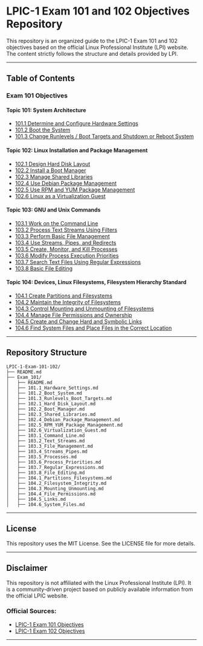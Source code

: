 # LPIC-1 Exam 101 and 102 Objectives Repository

This repository is an organized guide to the LPIC-1 Exam 101 and 102 objectives based on the official Linux Professional Institute (LPI) website. The content strictly follows the structure and details provided by LPI.

---

## Table of Contents

### Exam 101 Objectives
#### Topic 101: System Architecture
- [101.1 Determine and Configure Hardware Settings](Exam_101/101.1_Hardware_Settings.md)
- [101.2 Boot the System](Exam_101/101.2_Boot_System.md)
- [101.3 Change Runlevels / Boot Targets and Shutdown or Reboot System](Exam_101/101.3_Runlevels_Boot_Targets.md)

#### Topic 102: Linux Installation and Package Management
- [102.1 Design Hard Disk Layout](Exam_101/102.1_Hard_Disk_Layout.md)
- [102.2 Install a Boot Manager](Exam_101/102.2_Boot_Manager.md)
- [102.3 Manage Shared Libraries](Exam_101/102.3_Shared_Libraries.md)
- [102.4 Use Debian Package Management](Exam_101/102.4_Debian_Package_Management.md)
- [102.5 Use RPM and YUM Package Management](Exam_101/102.5_RPM_YUM_Package_Management.md)
- [102.6 Linux as a Virtualization Guest](Exam_101/102.6_Virtualization_Guest.md)

#### Topic 103: GNU and Unix Commands
- [103.1 Work on the Command Line](Exam_101/103.1_Command_Line.md)
- [103.2 Process Text Streams Using Filters](Exam_101/103.2_Text_Streams.md)
- [103.3 Perform Basic File Management](Exam_101/103.3_File_Management.md)
- [103.4 Use Streams, Pipes, and Redirects](Exam_101/103.4_Streams_Pipes.md)
- [103.5 Create, Monitor, and Kill Processes](Exam_101/103.5_Processes.md)
- [103.6 Modify Process Execution Priorities](Exam_101/103.6_Process_Priorities.md)
- [103.7 Search Text Files Using Regular Expressions](Exam_101/103.7_Regular_Expressions.md)
- [103.8 Basic File Editing](Exam_101/103.8_File_Editing.md)

#### Topic 104: Devices, Linux Filesystems, Filesystem Hierarchy Standard
- [104.1 Create Partitions and Filesystems](Exam_101/104.1_Partitions_Filesystems.md)
- [104.2 Maintain the Integrity of Filesystems](Exam_101/104.2_Filesystem_Integrity.md)
- [104.3 Control Mounting and Unmounting of Filesystems](Exam_101/104.3_Mounting_Unmounting.md)
- [104.4 Manage File Permissions and Ownership](Exam_101/104.4_File_Permissions.md)
- [104.5 Create and Change Hard and Symbolic Links](Exam_101/104.5_Links.md)
- [104.6 Find System Files and Place Files in the Correct Location](Exam_101/104.6_System_Files.md)

---

## Repository Structure
```
LPIC-1-Exam-101-102/
├── README.md
├── Exam_101/
│   ├── README.md
│   ├── 101.1_Hardware_Settings.md
│   ├── 101.2_Boot_System.md
│   ├── 101.3_Runlevels_Boot_Targets.md
│   ├── 102.1_Hard_Disk_Layout.md
│   ├── 102.2_Boot_Manager.md
│   ├── 102.3_Shared_Libraries.md
│   ├── 102.4_Debian_Package_Management.md
│   ├── 102.5_RPM_YUM_Package_Management.md
│   ├── 102.6_Virtualization_Guest.md
│   ├── 103.1_Command_Line.md
│   ├── 103.2_Text_Streams.md
│   ├── 103.3_File_Management.md
│   ├── 103.4_Streams_Pipes.md
│   ├── 103.5_Processes.md
│   ├── 103.6_Process_Priorities.md
│   ├── 103.7_Regular_Expressions.md
│   ├── 103.8_File_Editing.md
│   ├── 104.1_Partitions_Filesystems.md
│   ├── 104.2_Filesystem_Integrity.md
│   ├── 104.3_Mounting_Unmounting.md
│   ├── 104.4_File_Permissions.md
│   ├── 104.5_Links.md
│   ├── 104.6_System_Files.md
```

---

## License

This repository uses the MIT License. See the LICENSE file for more details.

---

## Disclaimer

This repository is not affiliated with the Linux Professional Institute (LPI). It is a community-driven project based on publicly available information from the official LPIC website.

### Official Sources:
- [LPIC-1 Exam 101 Objectives](https://learning.lpi.org/en/learning-materials/101-500/)
- [LPIC-1 Exam 102 Objectives](https://www.lpi.org/our-certifications/exam-101-102-objectives/#Objectives:_Exam_102)

---
